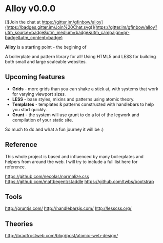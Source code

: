 # Alloy v0.0.0

[![Join the chat at https://gitter.im/gfinbow/alloy](https://badges.gitter.im/Join%20Chat.svg)](https://gitter.im/gfinbow/alloy?utm_source=badge&utm_medium=badge&utm_campaign=pr-badge&utm_content=badge)

**Alloy** is a starting point - the begining of 

A boilerplate and pattern library for all! Using HTML5 and LESS for building both small and large scaleable websites.

## Upcoming features

* **Grids** - more grids than you can shake a stick at, with systems that work for varying viewport sizes.
* **LESS** - base styles, mixins and patterns using atomic theory.
* **Templates** - templates & patterns constructed with handlebars to help you start quickly. 
* **Grunt** - the system will use grunt to do a lot of the legwork and compilation of your static site.

So much to do and what a fun journey it will be :)

## Reference

This whole project is based and influenced by many boilerplates and helpers from around the web. I will try to include a full list here for reference.

https://github.com/necolas/normalize.css
https://github.com/mattbegent/staddle
https://github.com/twbs/bootstrap

## Tools

http://gruntjs.com/
http://handlebarsjs.com/
http://lesscss.org/

## Theories

http://bradfrostweb.com/blog/post/atomic-web-design/